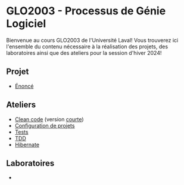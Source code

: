 # GLO2003 - Processus de Génie Logiciel

Bienvenue au cours GLO2003 de l'Université Laval! Vous trouverez ici l'ensemble du contenu nécessaire à la réalisation des projets, des laboratoires ainsi que des ateliers pour la session d'hiver 2024!

## Projet

- [Énoncé](https://github.com/glo2003/H24-Enonce)

## Ateliers

- [Clean code](https://github.com/glo2003/Exercice-CleanCode-Refactoring) (version [courte](https://github.com/glo2003/Exercice-CleanCode-Refactoring-Court))
- [Configuration de projets](https://github.com/glo2003/atelier-setups)
- [Tests](https://github.com/glo2003/UTournament)
- [TDD](https://github.com/glo2003/Exercice-TDD-string-calculator)
- [Hibernate](https://github.com/glo2003/atelier-hibernate)

## Laboratoires

- 
